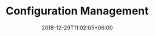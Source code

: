 ---
title: "Configuration Management"
date: 2018-12-29T11:02:05+06:00
icon: "ti-panel"
weight: 5
description: "DSC, Guest Configuration and solutions"
type : "pages"
bgcolor: '#C239b3'
---